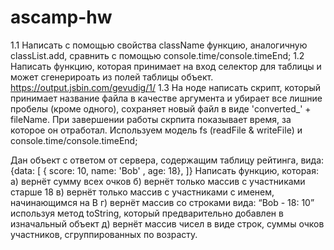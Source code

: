 # ascamp-hw
1.1 Написать с помощью свойства className функцию, аналогичную classList.add, сравнить с помощью console.time/console.timeEnd; 
1.2 Написать функцию, которая принимает на вход селектор для таблицы и может сгенерироать из полей таблицы объект. https://output.jsbin.com/gevudig/1/ 
1.3 На ноде написать скрипт, который принимает название файла в качестве аргумента и убирает все лишние пробелы (кроме одного), сохраняет новый файл в виде 'converted_' + fileName. При завершении работы скрпита показывает время, за которое он отработал. Используем модель fs (readFile & writeFile) и console.time/console.timeEnd;

Дан объект с ответом от сервера, содержащим таблицу рейтинга, вида: {data: [ { score: 10, name: 'Bob' , age: 18}, ]} 
Написать функцию, которая: 
а) вернёт сумму всех очков 
б) вернёт только массив с участниками старше 18 
в) вернёт только массив с участниками с именем, начинающимся на B 
г) вернёт массив со строками вида: “Bob - 18: 10” используя метод toString, который предварительно добавлен в изначальный объект 
д) вернёт массив чисел в виде строк, суммы очков участников, сгруппированных по возрасту.
